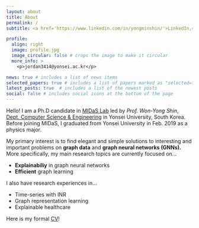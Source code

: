 ```yaml
---
layout: about
title: About
permalink: /
subtitle: <a href='https://www.linkedin.com/in/yongminshin/'>LinkedIn,</a><a href='https://twitter.com/YongminWavyShin'>Twitter,</a><a href='https://github.com/jordan7186'>Github</a>

profile:
  align: right
  image: profile.jpg
  image_circular: false # crops the image to make it circular
  more_info: >
    <p>jordan3414@yonsei.ac.kr</p>

news: true # includes a list of news items
selected_papers: true # includes a list of papers marked as "selected={true}"
latest_posts: true  # includes a list of the newest posts
social: false # includes social icons at the bottom of the page
---
```


Hello! I am a Ph.D candidate in [MIDaS Lab](https://sites.google.com/site/midasyonsei) led by *Prof. Won-Yong Shin*, [Dept. Computer Science & Engineering](https://cse.yonsei.ac.kr/cse/index.do) in Yonsei University, South Korea. Before joining MIDaS, I graduated from Yonsei University in Feb. 2019 as a physics major. 

My primary interest is to find elegant and simple solutions to interesting and important problems on **graph data** and **graph neural networks (GNNs).** More specifically, my main research topics are currently focused on…

- **Explainabiliy** in graph neural networks
- **Efficient** graph learning

I also have research experiences in…

- Time-series with INR
- Graph representation learning
- Explainable healthcare

Here is my formal <a href="https://drive.google.com/file/d/1UhefwaijAm7FC312RY2UYLxnRH0jNrqY/view?usp=sharing">CV</a>!
